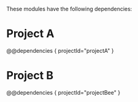 These modules have the following dependencies:

# Project A

@@dependencies { projectId="projectA" }

# Project B

@@dependencies { projectId="projectBee" }
